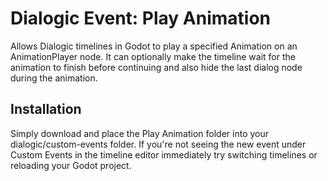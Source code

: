 # Dialogic Event: Play Animation

Allows Dialogic timelines in Godot to play a specified Animation on an AnimationPlayer node. It can optionally make the timeline wait for the animation to finish before continuing and also hide the last dialog node during the animation.

## Installation

Simply download and place the Play Animation folder into your dialogic/custom-events folder. If you're not seeing the new event under Custom Events in the timeline editor immediately try switching timelines or reloading your Godot project.
